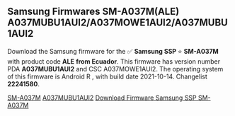 <h2>Samsung Firmwares SM-A037M(ALE) A037MUBU1AUI2/A037MOWE1AUI2/A037MUBU1AUI2</h2>
Download the Samsung firmware for the ✅ <strong>Samsung SSP </strong> ⭐ <strong>SM-A037M</strong> with product code <strong>ALE</strong> <strong> from Ecuador</strong>. This firmware has version number PDA <strong>A037MUBU1AUI2</strong> and CSC A037MOWE1AUI2. The operating system of this firmware is Android R , with build date 2021-10-14. Changelist <strong>22241580</strong>.


[SM-A037M](https://samfirm.shop/samsung/model/SM-A037M)
[A037MUBU1AUI2](https://samfirm.shop/samsung/pda/A037MUBU1AUI2)
[Download Firmware Samsung SSP SM-A037M](https://samfirm.shop/samsung/firmware/464753)
